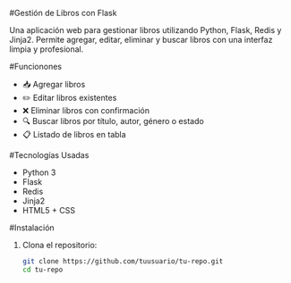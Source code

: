 #Gestión de Libros con Flask

Una aplicación web para gestionar libros utilizando Python, Flask, Redis y Jinja2. Permite agregar, editar, eliminar y buscar libros con una interfaz limpia y profesional.

#Funcionones

- 📥 Agregar libros
- ✏️ Editar libros existentes
- ❌ Eliminar libros con confirmación
- 🔍 Buscar libros por título, autor, género o estado
- 📋 Listado de libros en tabla

#Tecnologías Usadas

- Python 3
- Flask
- Redis
- Jinja2
- HTML5 + CSS

#Instalación

1. Clona el repositorio:

   ```bash
   git clone https://github.com/tuusuario/tu-repo.git
   cd tu-repo
